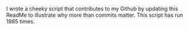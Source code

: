 I wrote a cheeky script that contributes to my Github by updating this ReadMe to illustrate why more than commits matter. This script has run 1985 times.
